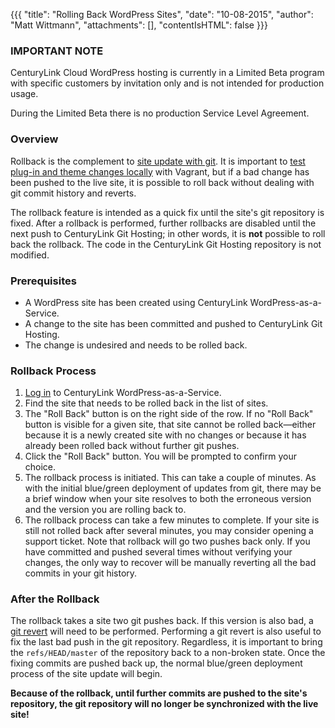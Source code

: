 {{{
  "title": "Rolling Back WordPress Sites",
  "date": "10-08-2015",
  "author": "Matt Wittmann",
  "attachments": [],
  "contentIsHTML": false
}}}

### IMPORTANT NOTE

CenturyLink Cloud WordPress hosting is currently in a Limited Beta program with specific customers by invitation only
and is not intended for production usage.

During the Limited Beta there is no production Service Level Agreement.

### Overview

Rollback is the complement to [site update with git](wordPress-site-updates-with-git.md).
It is important to [test plug-in and theme changes locally](wordpress-local-development.md)
with Vagrant, but if a bad change has been pushed to the live site, it is possible
to roll back without dealing with git commit history and reverts.

The rollback feature is intended as a quick fix until the site's git repository is
fixed. After a rollback is performed, further rollbacks are disabled until the next
push to CenturyLink Git Hosting; in other words, it is **not** possible to roll back
the rollback. The code in the CenturyLink Git Hosting repository is not modified.

### Prerequisites

* A WordPress site has been created using CenturyLink WordPress-as-a-Service.
* A change to the site has been committed and pushed to CenturyLink Git Hosting.
* The change is undesired and needs to be rolled back.

### Rollback Process

1. [Log in](https://wordpress.ctl.io/) to CenturyLink WordPress-as-a-Service.
2. Find the site that needs to be rolled back in the list of sites.
3. The "Roll Back" button is on the right side of the row. If no "Roll Back" button
   is visible for a given site, that site cannot be rolled back—either because it is
   a newly created site with no changes or because it has already been rolled back
   without further git pushes.
4. Click the "Roll Back" button. You will be prompted to confirm your choice.
5. The rollback process is initiated. This can take a couple of minutes. As with
   the initial blue/green deployment of updates from git, there may be a brief window
   when your site resolves to both the erroneous version and the version you are
   rolling back to.
6. The rollback process can take a few minutes to complete. If your site is still
   not rolled back after several minutes, you may consider opening a support ticket.
   Note that rollback will go two pushes back only. If you have committed and pushed
   several times without verifying your changes, the only way to recover will be
   manually reverting all the bad commits in your git history.

### After the Rollback

The rollback takes a site two git pushes back. If this version is also bad, a [git
revert](http://git-scm.com/docs/git-revert) will need to be performed. Performing a
git revert is also useful to fix the last bad push in the git repository.
Regardless, it is important to bring the `refs/HEAD/master` of the repository
back to a non-broken state. Once the fixing commits are pushed back up,
the normal blue/green deployment process of the site update will begin.

**Because of the rollback, until further commits are pushed to the site's repository,
the git repository will no longer be synchronized with the live site!**